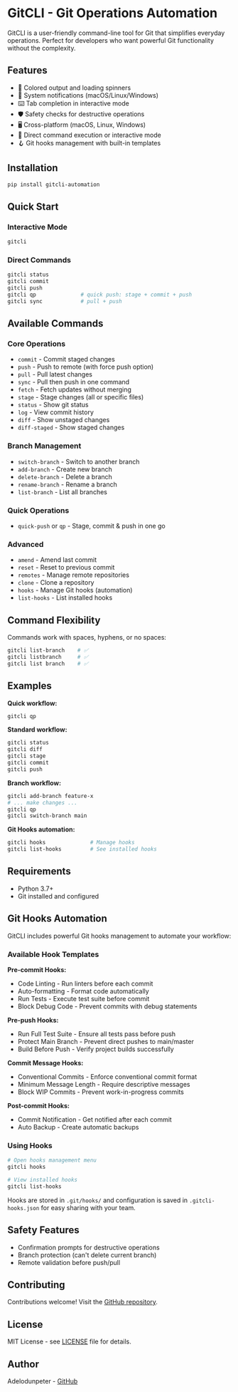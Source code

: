 # GitCLI - Git Operations Automation

GitCLI is a user-friendly command-line tool for Git that simplifies everyday operations. Perfect for developers who want powerful Git functionality without the complexity.

## Features

- 🎨 Colored output and loading spinners
- 🔔 System notifications (macOS/Linux/Windows)
- ⌨️ Tab completion in interactive mode
- 🛡️ Safety checks for destructive operations
- 🖥️ Cross-platform (macOS, Linux, Windows)
- 🚀 Direct command execution or interactive mode
- 🪝 Git hooks management with built-in templates

## Installation

```bash
pip install gitcli-automation
```

## Quick Start

### Interactive Mode
```bash
gitcli
```

### Direct Commands
```bash
gitcli status
gitcli commit
gitcli push
gitcli qp              # quick push: stage + commit + push
gitcli sync            # pull + push
```

## Available Commands

### Core Operations
- `commit` - Commit staged changes
- `push` - Push to remote (with force push option)
- `pull` - Pull latest changes
- `sync` - Pull then push in one command
- `fetch` - Fetch updates without merging
- `stage` - Stage changes (all or specific files)
- `status` - Show git status
- `log` - View commit history
- `diff` - Show unstaged changes
- `diff-staged` - Show staged changes

### Branch Management
- `switch-branch` - Switch to another branch
- `add-branch` - Create new branch
- `delete-branch` - Delete a branch
- `rename-branch` - Rename a branch
- `list-branch` - List all branches

### Quick Operations
- `quick-push` or `qp` - Stage, commit & push in one go

### Advanced
- `amend` - Amend last commit
- `reset` - Reset to previous commit
- `remotes` - Manage remote repositories
- `clone` - Clone a repository
- `hooks` - Manage Git hooks (automation)
- `list-hooks` - List installed hooks

## Command Flexibility

Commands work with spaces, hyphens, or no spaces:
```bash
gitcli list-branch    # ✅
gitcli listbranch     # ✅
gitcli list branch    # ✅
```

## Examples

**Quick workflow:**
```bash
gitcli qp
```

**Standard workflow:**
```bash
gitcli status
gitcli diff
gitcli stage
gitcli commit
gitcli push
```

**Branch workflow:**
```bash
gitcli add-branch feature-x
# ... make changes ...
gitcli qp
gitcli switch-branch main
```

**Git Hooks automation:**
```bash
gitcli hooks              # Manage hooks
gitcli list-hooks         # See installed hooks
```

## Requirements

- Python 3.7+
- Git installed and configured

## Git Hooks Automation

GitCLI includes powerful Git hooks management to automate your workflow:

### Available Hook Templates

**Pre-commit Hooks:**
- Code Linting - Run linters before each commit
- Auto-formatting - Format code automatically
- Run Tests - Execute test suite before commit
- Block Debug Code - Prevent commits with debug statements

**Pre-push Hooks:**
- Run Full Test Suite - Ensure all tests pass before push
- Protect Main Branch - Prevent direct pushes to main/master
- Build Before Push - Verify project builds successfully

**Commit Message Hooks:**
- Conventional Commits - Enforce conventional commit format
- Minimum Message Length - Require descriptive messages
- Block WIP Commits - Prevent work-in-progress commits

**Post-commit Hooks:**
- Commit Notification - Get notified after each commit
- Auto Backup - Create automatic backups

### Using Hooks

```bash
# Open hooks management menu
gitcli hooks

# View installed hooks
gitcli list-hooks
```

Hooks are stored in `.git/hooks/` and configuration is saved in `.gitcli-hooks.json` for easy sharing with your team.

## Safety Features

- Confirmation prompts for destructive operations
- Branch protection (can't delete current branch)
- Remote validation before push/pull

## Contributing

Contributions welcome! Visit the [GitHub repository](https://github.com/Adelodunpeter25/GitCLI).

## License

MIT License - see [LICENSE](LICENSE) file for details.

## Author

Adelodunpeter - [GitHub](https://github.com/Adelodunpeter25)
